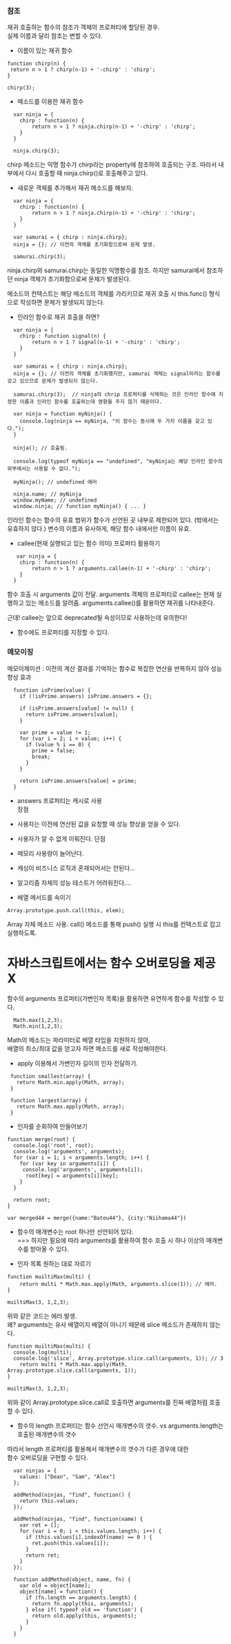 

### 참조
 재귀 호출하는 함수의 참조가 객체의 프로퍼티에 할당된 경우.  
 실제 이름과 달리 참조는 변할 수 있다. 

 * 이름이 있는 재귀 함수 
 ```
 function chirp(n) {
  return n > 1 ? chirp(n-1) + '-chirp' : 'chirp';
 }

 chirp(3);
 ```

* 메소드를 이용한 재귀 함수
```
  var ninja = {
    chirp : function(n) {
        return n > 1 ? ninja.chirp(n-1) + '-chirp' : 'chirp';
    }
  }

  ninja.chirp(3);
```
chirp 메소드는 익명 함수가 chirp라는 property에 참조하여 호출되는 구조.
따라서 내부에서 다시 호출할 때 ninja.chirp()로 호출해주고 있다.

* 새로운 객체를 추가해서 재귀 메소드를 해보자.
```
  var ninja = {
    chirp : function(n) {
        return n > 1 ? ninja.chirp(n-1) + '-chirp' : 'chirp';
    }
  }

  var samurai = { chirp : ninja.chirp};
  ninja = {}; // 이전의 객체를 초기화함으로써 문제 발생.

  samurai.chirp(3);  
```
 ninja.chirp와 samurai.chirp는 동일한 익명함수를 참조.
하지만 samurai에서 참조하던 ninja 객체가 초기화함으로써 문제가 발생된다.

메소드의 컨텍스트는 해당 메소드의 객체를 가리키므로 
재귀 호출 시 this.func() 형식으로 작성하면 문제가 발생되지 않는다.

* 인라인 함수로 재귀 호출을 하면?
```
  var ninja = {
    chirp : function signal(n) {
        return n > 1 ? signal(n-1) + '-chirp' : 'chirp';
    }
  }

  var samurai = { chirp : ninja.chirp};
  ninja = {}; // 이전의 객체를 초기화했지만, samurai 객체는 signal이라는 함수를 갖고 있으므로 문제가 발생되지 않는다.

  samurai.chirp(3);  // ninja의 chrip 프로퍼티를 삭제하는 것은 인라인 함수에 지정한 이름과 인라인 함수를 호출하는데 영향을 주지 않기 때문이다.

```


```
  var ninja = function myNinja() { 
    console.log(ninja == myNinja, "이 함수는 동시에 두 가지 이름을 갖고 있다.");
  }
  
  ninja(); // 호출됨.
  
  console.log(typeof myNinja == "undefined", "myNinja는 해당 인라인 함수의 외부에서는 사용할 수 없다.");
  
  myNinja(); // undefined 에러
  
  ninja.name; // myNinja
  window.myName; // undefined
  window.ninja; // function myNinja() { ... }
```
인라인 함수는 함수의 유효 범위가 함수가 선언된 곳 내부로 제한되어 있다. (밖에서는 유효하지 않다.)
변수의 이름과 유사하게, 해당 함수 내에서만 이름이 유효.


* callee(현재 실행되고 있는 함수 의미) 프로퍼티 활용하기
```
   var ninja = {
    chirp : function(n) {
        return n > 1 ? arguments.callee(n-1) + '-chirp' : 'chirp';
    }
  }
```
함수 호출 시 arguments 값이 전달. 
arguments 객체의 프로퍼티로 callee는 현재 실행하고 있는 메소드를 알려줌.
arguments.callee()를 활용하면 재귀를 나타내준다.

근데!
callee는 앞으로 deprecated될 속성이므로 사용하는데 유의한다!

* 함수에도 프로퍼티를 지정할 수 있다.

### 메모이징

메모이제이션 : 이전의 계산 결과를 기억하는 함수로 복잡한 연산을 반복하지 않아 성능 향상 효과

```
  function isPrime(value) {
    if (!isPrime.answers) isPrime.answers = {};

    if (isPrime.answers[value] != null) {
      return isPrime.answers[value];
    }

    var prime = value != 1;
    for (var i = 2; i < value; i++) {
      if (value % i == 0) {
        prime = false;
        break;
      }
    }

    return isPrime.answers[value] = prime;
  }
```
* answers 프로퍼티는 캐시로 사용   
장점
* 사용자는 이전에 연산된 값을 요청할 때 성능 향상을 얻을 수 있다.
* 사용자가 알 수 없게 이뤄진다. 
단점 
* 메모리 사용량이 늘어난다.
* 캐싱이 비즈니스 로직과 혼재되어서는 안된다...
* 알고리즘 자체의 성능 테스트가 어려워진다....


* 배열 메서드를 속이기

```
Array.prototype.push.call(this, elem);
```
Array 자체 메소드 사용.
call() 메소드를 통해 push() 실행 시 this를 컨텍스트로 잡고 실행하도록.
 

# 자바스크립트에서는 함수 오버로딩을 제공 X  
 함수의 arguments 프로퍼티(가변인자 목록)을 활용하면 유연하게 함수를 작성할 수 있다.

```
  Math.max(1,2,3);
  Math.min(1,2,3);
```
Math의 메소드는 파라미터로 배열 타입을 지원하지 않아,   
배열의 최소/최대 값을 얻고자 하면 메소드를 새로 작성해야한다.

* apply 이용해서 가변인자 길이의 인자 전달하기.
```
 function smallest(array) {
   return Math.min.apply(Math, array);
 }

 function largest(array) {
   return Math.max.apply(Math, array);
 }
```

* 인자를 순회하여 만들어보기

```
function merge(root) {
  console.log('root', root);
  console.log('arguments', arguments);
  for (var i = 1; i < arguments.length; i++) {
    for (var key in arguments[i]) {
     console.log('arguments', arguments[i]);
      root[key] = arguments[i][key];
    }
  }

  return root;
}

var merged44 = merge({name:"Batou44"}, {city:"Niihama44"})
```

- 함수의 매개변수는 root 하나만 선언되어 있다.    
   ==> 하지만 필요에 따라 arguments를 활용하여 함수 호출 시 하나 이상의 매개변수를 받아올 수 있다.

- 인자 목록 원하는 대로 자르기   

```
function muiltiMax(multi) {
	return multi * Math.max.apply(Math, arguments.slice(1)); // 에러.
}

muiltiMax(3, 1,2,3);
```

위와 같은 코드는 에러 발생.  
왜? arguments는 유사 배열이지 배열이 아니기 때문에 slice 메소드가 존재하지 않는다.


```
function muiltiMax(multi) {
  console.log(multi);
  console.log('slice', Array.prototype.slice.call(arguments, 1)); // 3
	return multi * Math.max.apply(Math, Array.prototype.slice.call(arguments, 1));
}

muiltiMax(3, 1,2,3);
```

위와 같이 Array.prototype.slice.call로 호출하면 arguments를 진짜 배열처럼 호출할 수 있다.  


* 함수의 length 프로퍼티는 함수 선언시 매개변수의 갯수. vs arguments.length는 호출된 매개변수의 갯수

따라서 length 프로퍼티를 활용해서 매개변수의 갯수가 다른 경우에 대한    
함수 오버로딩을 구현할 수 있다.

```
  var ninjas = {
    values: ["Dean", "Sam", "Alex"]
  };

  addMethod(ninjas, "find", function() {
    return this.values;
  });

  addMethod(ninjas, "find", function(name) {
    var ret = [];
    for (var i = 0; i < this.values.length; i++) {
      if (this.values[i].indexOf(name) == 0 ) {
        ret.push(this.values[i]);
      }
      return ret;
    }
  });

  function addMethod(object, name, fn) {
    var old = object[name];
    object[name] = function() {
      if (fn.length == arguments.length) {
        return fn.apply(this, arguments);
      } else if( typeof old == 'function') {
        return old.apply(this, arguments);
      }
    }
  }
```
